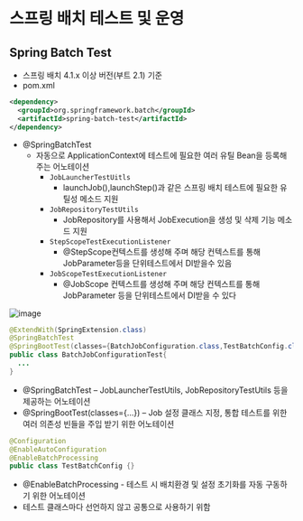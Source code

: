 # 스프링 배치 테스트 및 운영
## Spring Batch Test
- 스프링 배치 4.1.x 이상 버전(부트 2.1) 기준
- pom.xml
```xml
<dependency>
  <groupId>org.springframework.batch</groupId>
  <artifactId>spring-batch-test</artifactId>
</dependency>
```
- @SpringBatchTest
  - 자동으로 ApplicationContext에 테스트에 필요한 여러 유틸 Bean을 등록해주는 어노테이션
    - `JobLauncherTestUitls`
      - launchJob(),launchStep()과 같은 스프링 배치 테스트에 필요한 유틸성 메소드 지원
    - `JobRepositoryTestUtils`
      - JobRepository를 사용해서 JobExecution을 생성 및 삭제 기능 메소드 지원
    - `StepScopeTestExecutionListener`
      - @StepScope컨텍스트를 생성해 주며 해당 컨텍스트를 통해 JobParameter등을 단위테스트에서 DI받을수 있음
    - `JobScopeTestExecutionListener`
      - @JobScope 컨텍스트를 생성해 주며 해당 컨텍스트를 통해 JobParameter 등을 단위테스트에서 DI받을 수 있다


![image](https://user-images.githubusercontent.com/40031858/162188269-b4bd28a2-09e3-4c81-b38f-d6a986006442.png)

```java
@ExtendWith(SpringExtension.class)
@SpringBatchTest
@SpringBootTest(classes={BatchJobConfiguration.class,TestBatchConfig.class})
public class BatchJobConfigurationTest{
  ...
}
```
- @SpringBatchTest – JobLauncherTestUtils, JobRepositoryTestUtils 등을 제공하는 어노테이션
- @SpringBootTest(classes={…}) – Job 설정 클래스 지정, 통합 테스트를 위한 여러 의존성 빈들을 주입 받기 위한 어노테이션

```java
@Configuration
@EnableAutoConfiguration
@EnableBatchProcessing
public class TestBatchConfig {}
```
- @EnableBatchProcessing - 테스트 시 배치환경 및 설정 초기화를 자동 구동하기 위한 어노테이션
- 테스트 클래스마다 선언하지 않고 공통으로 사용하기 위함